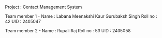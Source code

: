 Project : Contact Management System

Team member 1 -
Name : Labana Meenakshi Kaur Gurubaksh Singh
Roll no : 42
UID : 2405047

Team member 2 -
Name : Rupali Raj
Roll no : 53
UID : 2405058
